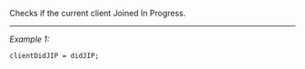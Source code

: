 Checks if the current client Joined In Progress.


---
*Example 1:*
```sqf
clientDidJIP = didJIP;
```